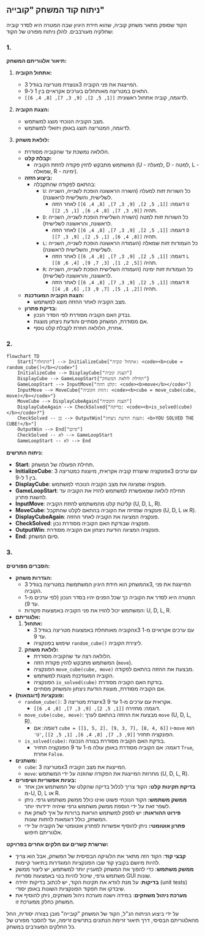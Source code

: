 ## ניתוח קוד המשחק "קובייה"

הקוד שסופק מתאר משחק קוביה, שהוא חידת היגיון שבה המטרה היא לסדר קוביה שחלקיה מעורבבים. להלן ניתוח מפורט של הקוד:

### 1. <algorithm>

**תיאור אלגוריתם המשחק:**

1. **אתחול הקוביה:**
   - נוצרת מטריצה בגודל 3x3 המייצגת את פני הקוביה.
   - התאים במטריצה מאותחלים בערכים אקראיים בין 1 ל-9.
   - לדוגמה, קוביה אתחול ראשונית: `[[1, 5, 2], [9, 3, 7], [8, 4, 6]]`.

2. **הצגת הקוביה:**
   - מצב הקוביה הנוכחי מוצג למשתמש.
   - לדוגמה, המטריצה תוצג באופן ויזואלי למשתמש.

3. **לולאת משחק:**
   - הלולאה נמשכת עד שהקוביה מסודרת.
   - **קבלת קלט:**
     - המשתמש מתבקש להזין פקודה להזזת הקוביה (U - למעלה, D - למטה, L - שמאלה, R - ימינה).
   - **ביצוע הזזה:**
     - בהתאם לפקודה שהתקבלה:
       - `U`: כל השורות זזות למעלה (השורה הראשונה הופכת לשנייה, השנייה לשלישית, והשלישית לראשונה).
         - דוגמה: `[[1, 5, 2], [9, 3, 7], [8, 4, 6]]` לאחר הזזה `U` תהיה `[[9, 3, 7], [8, 4, 6], [1, 5, 2]]`.
       - `D`: כל השורות זזות למטה (השורה השלישית הופכת לשנייה, השנייה לראשונה, והראשונה לשלישית).
         - דוגמה: `[[1, 5, 2], [9, 3, 7], [8, 4, 6]]` לאחר הזזה `D` תהיה `[[8, 4, 6], [1, 5, 2], [9, 3, 7]]`.
       - `L`: כל העמודות זזות שמאלה (העמודה הראשונה הופכת לשנייה, השנייה לשלישית, והשלישית לראשונה).
         - דוגמה: `[[1, 5, 2], [9, 3, 7], [8, 4, 6]]` לאחר הזזה `L` תהיה `[[5, 2, 1], [3, 7, 9], [4, 6, 8]]`.
       - `R`: כל העמודות זזות ימינה (העמודה השלישית הופכת לשנייה, השנייה לראשונה, והראשונה לשלישית).
         - דוגמה: `[[1, 5, 2], [9, 3, 7], [8, 4, 6]]` לאחר הזזה `R` תהיה `[[2, 1, 5], [7, 9, 3], [6, 8, 4]]`.
   - **הצגת הקוביה המעודכנת:**
     - מצב הקוביה לאחר ההזזה מוצג למשתמש.
   - **בדיקת פתרון:**
     - נבדק האם הקוביה מסודרת לפי הסדר הנכון.
     - אם מסודרת, המשחק מסתיים והודעת ניצחון מוצגת.
     - אחרת, הלולאה חוזרת לקבלת קלט נוסף.

### 2. <mermaid>

```mermaid
flowchart TD
    Start["התחלה"] --> InitializeCube["אתחול קוביה: <code><b>cube = random_cube()</b></code>"]
    InitializeCube --> DisplayCube["הצגת קוביה"]
    DisplayCube --> GameLoopStart{"תחילת לולאת המשחק"}
    GameLoopStart --> InputMove["קלט הזזה: <code><b>move</b></code>"]
    InputMove --> MoveCube{"הזזת הקוביה: <code><b>cube = move_cube(cube, move)</b></code>"}
    MoveCube --> DisplayCubeAgain["הצגת הקוביה"]
    DisplayCubeAgain --> CheckSolved{"בדיקה: <code><b>is_solved(cube)</b></code>?"}
    CheckSolved -- כן --> OutputWin["הצגת הודעת ניצחון: <b>YOU SOLVED THE CUBE!</b>"]
    OutputWin --> End["סיום"]
    CheckSolved -- לא --> GameLoopStart
    GameLoopStart -- לא --> End
```

**ניתוח התרשים:**

- **Start**: תחילת הפעולה של המשחק.
- **InitializeCube**: פונקציה שיוצרת קוביה אקראית, מיוצגת כמטריצה 3x3 עם ערכים בין 1 ל-9.
- **DisplayCube**: פונקציה שמציגה את מצב הקוביה הנוכחי למשתמש.
- **GameLoopStart**: תחילת לולאה שמאפשרת למשתמש להזיז את הקוביה עד להשגת פתרון.
- **InputMove**: קליטת קלט מהמשתמש להזזת הקוביה (U, D, L, R).
- **MoveCube**: פונקציה שמזיזה את הקוביה בהתאם לקלט שהתקבל (U, D, L או R).
- **DisplayCubeAgain**: פונקציה המציגה את הקוביה לאחר ההזזה.
- **CheckSolved**: פונקציה שבודקת האם הקוביה מסודרת נכון.
- **OutputWin**: פונקציה המציגה הודעת ניצחון אם הקוביה מסודרת.
- **End**: סיום המשחק.

### 3. <explanation>

**הסברים מפורטים:**

- **הגדרות משחק:**
    - המשחק הוא חידת היגיון המשתמשת במטריצה בגודל 3x3, המייצגת את פני הקוביה.
    - המטרה היא לסדר את הקוביה כך שכל הפנים יהיו בסדר הנכון (לפי ערכים מ-1 עד 9).
    - המשתמש יכול להזיז את פני הקוביה באמצעות פקודות: U, D, L, R.
- **אלגוריתם:**
    1. **אתחול:**
       - הקוביה מאותחלת באמצעות מטריצה בגודל 3x3 עם ערכים אקראיים מ-1 עד 9.
       - שימוש בפונקציה `random_cube()` ליצירת הקוביה.
    2. **לולאת משחק:**
       - הלולאה רצה עד שהקוביה מסודרת.
       - המשתמש מתבקש להזין פקודת הזזה (`move`).
       - הפונקציה `move_cube(cube, move)` מבצעת את ההזזה בהתאם לפקודה.
       - הקוביה המעודכנת מוצגת למשתמש.
       - הפונקציה `is_solved(cube)` בודקת האם הקוביה מסודרת.
       - אם הקוביה מסודרת, מוצגת הודעת ניצחון והמשחק מסתיים.
- **פונקציות (דוגמאות):**
    - `random_cube()`: יוצרת מטריצה 3x3 אקראית עם ערכים מ-1 עד 9.
       - דוגמה: מחזירה `[[1, 5, 2], [9, 3, 7], [8, 4, 6]]`.
    - `move_cube(cube, move)`: מבצעת את ההזזה בהתאם לערך `move` (U, D, L, R).
       - דוגמה: אם `cube = [[1, 5, 2], [9, 3, 7], [8, 4, 6]]` ו-`move` הוא `'U'`, הפונקציה תחזיר `[[9, 3, 7], [8, 4, 6], [1, 5, 2]]`.
    - `is_solved(cube)`: בודקת האם הקוביה מסודרת בצורה הנכונה.
       - דוגמה: אם הקוביה מסודרת באופן עולה מ-1 עד 9 הפונקציה תחזיר `True`, אחרת `False`.
- **משתנים:**
    - `cube`: מטריצה 3x3 המייצגת את מצב הקוביה.
    - `move`: מחרוזת המייצגת את הפקודה שהוזנה על ידי המשתמש (U, D, L, R).
- **בעיות אפשריות ושיפורים:**
    - **בדיקת תקינות קלט:** הקוד צריך לכלול בדיקה שהקלט של המשתמש אכן אחד מ-U, D, L או R.
    - **ממשק משתמש:** הקוד הנוכחי פשוט ואינו כולל ממשק משתמש גרפי. ניתן לשפר זאת על ידי הוספת ממשק משתמש גרפי שיהיה ידידותי יותר.
    - **פירוט ההוראות:** יש לספק למשתמש הוראות ברורות על איך לשחק את המשחק, כולל דוגמאות להזזות שונות.
    - **פתרון אוטומטי:** ניתן להוסיף אפשרות לפתרון אוטומטי של הקוביה על ידי אלגוריתם חיפוש.

**שרשרת קשרים עם חלקים אחרים בפרויקט:**

- **קבצי קוד**: הקוד הזה מתאר את הלוגיקה הבסיסית של המשחק, אבל הוא צריך להיות מיושם בקובץ קוד שבו הפונקציות המוגדרות בתיאור קיימות.
- **ממשק משתמש**: כדי להפוך את המשחק למעניין יותר למשתמש, יש ליצור ממשק משתמש גרפי, שיכול להיות בנוי באמצעות ספריות GUI שונות.
- **בדיקות**:  על מנת לוודא את תקינות הקוד, יש לכתוב בדיקות יחידה (unit tests) שיבדקו את תפקוד הפונקציות השונות באופן יסודי.
- **מערכת ניהול משחקים**: במידה וישנה מערכת ניהול משחקים, ניתן להוסיף את המשחק כחלק ממערכת זו.

על ידי ביצוע הניתוח הנ"ל, הקוד של המשחק "קובייה" מובן בצורה יסודית, החל מהאלגוריתם הבסיסי, דרך תיאור זרימת הנתונים בתרשים זרימה, ועד להסבר מפורט של כל החלקים המעורבים במשחק.